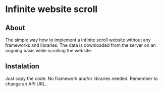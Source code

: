 # Infinite website scroll

## About
The simple way how to implement a infinite scroll website without any frameworks and libraries. 
The data is downloaded from the server on an ongoing basis while scrolling the website.

## Instalation 
Just copy the code. No framework and/or libraries needed. 
Remember to change an API URL. 

